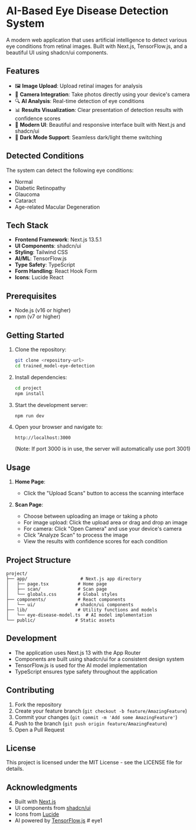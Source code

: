 # AI-Based Eye Disease Detection System

A modern web application that uses artificial intelligence to detect various eye conditions from retinal images. Built with Next.js, TensorFlow.js, and a beautiful UI using shadcn/ui components.

## Features

- 🖼️ **Image Upload**: Upload retinal images for analysis
- 📸 **Camera Integration**: Take photos directly using your device's camera
- 🔍 **AI Analysis**: Real-time detection of eye conditions
- 📊 **Results Visualization**: Clear presentation of detection results with confidence scores
- 🎨 **Modern UI**: Beautiful and responsive interface built with Next.js and shadcn/ui
- 🌙 **Dark Mode Support**: Seamless dark/light theme switching

## Detected Conditions

The system can detect the following eye conditions:

- Normal
- Diabetic Retinopathy
- Glaucoma
- Cataract
- Age-related Macular Degeneration

## Tech Stack

- **Frontend Framework**: Next.js 13.5.1
- **UI Components**: shadcn/ui
- **Styling**: Tailwind CSS
- **AI/ML**: TensorFlow.js
- **Type Safety**: TypeScript
- **Form Handling**: React Hook Form
- **Icons**: Lucide React

## Prerequisites

- Node.js (v16 or higher)
- npm (v7 or higher)

## Getting Started

1. Clone the repository:

   ```bash
   git clone <repository-url>
   cd trained_model-eye-detection
   ```

2. Install dependencies:

   ```bash
   cd project
   npm install
   ```

3. Start the development server:

   ```bash
   npm run dev
   ```

4. Open your browser and navigate to:
   ```
   http://localhost:3000
   ```
   (Note: If port 3000 is in use, the server will automatically use port 3001)

## Usage

1. **Home Page**:

   - Click the "Upload Scans" button to access the scanning interface

2. **Scan Page**:
   - Choose between uploading an image or taking a photo
   - For image upload: Click the upload area or drag and drop an image
   - For camera: Click "Open Camera" and use your device's camera
   - Click "Analyze Scan" to process the image
   - View the results with confidence scores for each condition

## Project Structure

```
project/
├── app/                    # Next.js app directory
│   ├── page.tsx           # Home page
│   ├── scan/              # Scan page
│   └── globals.css        # Global styles
├── components/            # React components
│   └── ui/               # shadcn/ui components
├── lib/                   # Utility functions and models
│   └── eye-disease-model.ts  # AI model implementation
└── public/               # Static assets
```

## Development

- The application uses Next.js 13 with the App Router
- Components are built using shadcn/ui for a consistent design system
- TensorFlow.js is used for the AI model implementation
- TypeScript ensures type safety throughout the application

## Contributing

1. Fork the repository
2. Create your feature branch (`git checkout -b feature/AmazingFeature`)
3. Commit your changes (`git commit -m 'Add some AmazingFeature'`)
4. Push to the branch (`git push origin feature/AmazingFeature`)
5. Open a Pull Request

## License

This project is licensed under the MIT License - see the LICENSE file for details.

## Acknowledgments

- Built with [Next.js](https://nextjs.org/)
- UI components from [shadcn/ui](https://ui.shadcn.com/)
- Icons from [Lucide](https://lucide.dev/)
- AI powered by [TensorFlow.js](https://www.tensorflow.org/js)
#   e y e 1  
 